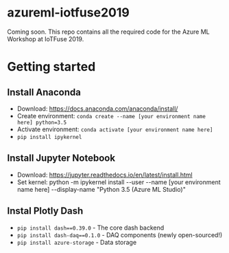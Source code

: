 # azureml-iotfuse2019
Coming soon. This repo contains all the required code for the Azure ML Workshop at IoTFuse 2019. 

# Getting started

## Install Anaconda

- Download: https://docs.anaconda.com/anaconda/install/
- Create environment: `conda create --name [your environment name here] python=3.5`
- Activate environment: `conda activate [your environment name here]`
- `pip install ipykernel`
## Install Jupyter Notebook

- Download: https://jupyter.readthedocs.io/en/latest/install.html
- Set kernel: python -m ipykernel install --user --name [your environment name here] --display-name "Python 3.5 (Azure ML Studio)"

## Instal Plotly Dash

- `pip install dash==0.39.0` - The core dash backend
- `pip install dash-daq==0.1.0` - DAQ components (newly open-sourced!)
- `pip install azure-storage` - Data storage
